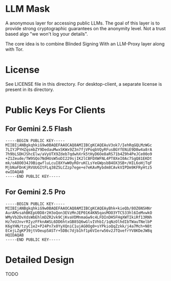 # LLM Mask

A anonymous layer for accessing public LLMs. The goal of this layer is to provide strong cryptographic guarantees
on the anonymity level. Not a trust based algo "we won't log your details".

The core idea is to combine Blinded Signing With an LLM-Proxy layer along with Tor.

# License
See LICENSE file in this directory.
For desktop-client, a separate license is present in its directory.

# Public Keys For Clients

## For Gemini 2.5 Flash

```
-----BEGIN PUBLIC KEY-----
MIIBIjANBgkqhkiG9w0BAQEFAAOCAQ8AMIIBCgKCAQEAuV3ok7/IehRqGQLMzWGc
7LIYJPYHZqsmbZY9DedauMwxSKWx9Z3n7fjVPoqbVQyRFusBGYfENiE9D8w4a8rA
7h9bLSDHJShcElw/aVyUTX9Zdeb7qdwhXrk5tHyD6Oe8aRS71b4Z9h4PeJCe00o9
+Z1Zeude/TW9SQo7NdHUsW5oDI229sjIK2lCBFDXWFNL4PT8XeI0Ac7SgQ81EKDt
mk/oA8O034J9BiqwfluLcuI8XYwW0yROruKCLsYeGWpsbB4OX3SB+/HIL6oHjTqF
MjbNaFDnKjRVUUGItFLq38Z5LCZzp7ege+e7eKAvMybdm8CAvkVIPDm9KFRyHtz5
ewIDAQAB
-----END PUBLIC KEY-----
```

## For Gemini 2.5 Pro

```
-----BEGIN PUBLIC KEY-----
MIIBIjANBgkqhkiG9w0BAQEFAAOCAQ8AMIIBCgKCAQEAyBhk+kieQb/8OZ6NSHNr
AurAMvsahBKEpU0D8r2H3oQon3EVzMnJEP01K4KN5qasMOO3YTC533hl6IeMvwkO
WMyVb2DvXdsWbEhlmDZR2vk9CjKvaVDMnmaGw9c4LFDInDH5FHqXWTIkiRf13RNh
Hz7eUJnvrRIyzFFknAWSL6DD6htxGB8SQ6wGlvIVhbI/1qNzOlhdIbTWauTNelbP
K6gYHN/tzyC1e2+P24Pn7x0YyXQniC1ujAG0Og0+sYPkioQqZzkk/j4a7Mch+N8t
ECejLZgKP39jtVOeup5ASTr+5DBc7djb1hf1p6VIerw56v2JTQvefrYV8KDeJW8q
HQIDAQAB
-----END PUBLIC KEY-----
```


# Detailed Design
TODO